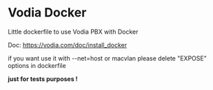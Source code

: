 # Vodia Docker
Little dockerfile to use Vodia PBX with Docker

Doc: https://vodia.com/doc/install_docker

if you want use it with --net=host or macvlan please delete "EXPOSE" options in dockerfile

**just for tests purposes !**

